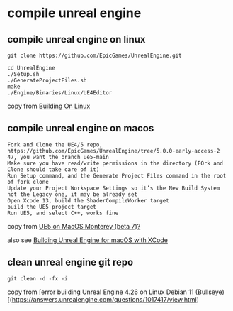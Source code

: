 # compile unreal engine

## compile unreal engine on linux
``` shell
git clone https://github.com/EpicGames/UnrealEngine.git

cd UnrealEngine
./Setup.sh
./GenerateProjectFiles.sh
make
./Engine/Binaries/Linux/UE4Editor
```
copy from [Building On Linux](https://michaeljcole.github.io/wiki.unrealengine.com/Building_On_Linux/)


## compile unreal engine on macos

```
Fork and Clone the UE4/5 repo, https://github.com/EpicGames/UnrealEngine/tree/5.0.0-early-access-2 47, you want the branch ue5-main
Make sure you have read/write permissions in the directory (FOrk and Clone should take care of it)
Run Setup command, and the Generate Project Files command in the root of fork clone
Update your Project Workspace Settings so it’s the New Build System not the Legacy one, it may be already set
Open Xcode 13, build the ShaderCompileWorker target
build the UE5 project target
Run UE5, and select C++, works fine
```

copy from [UE5 on MacOS Monterey (beta 7)?](https://forums.unrealengine.com/t/ue5-on-macos-monterey-beta-7/252722)

also see [Building Unreal Engine for macOS with XCode](https://medium.com/@lukebrady105/building-unreal-engine-for-macos-with-xcode-bf7f807a65)

## clean unreal engine git repo

``` shell
git clean -d -fx -i
```
copy from [error building Unreal Engine 4.26 on Linux Debian 11 (Bullseye)[(https://answers.unrealengine.com/questions/1017417/view.html)
